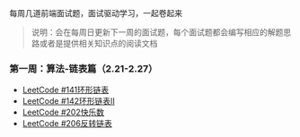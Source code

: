 每周几道前端面试题，面试驱动学习，一起卷起来

> 说明：会在每周日更新下一周的面试题，每个面试题都会编写相应的解题思路或者是提供相关知识点的阅读文档

### 第一周：算法-链表篇（2.21-2.27）

- [LeetCode #141环形链表](./category/algorithm/1Week-leetcode141.md)
- [LeetCode #142环形链表II](./category/algorithm/1Week-leetcode142.md)
- [LeetCode #202快乐数](./category/algorithm/1Week-leetcode202.md)
- [LeetCode #206反转链表](./category/algorithm/1Week-leetcode206.md)